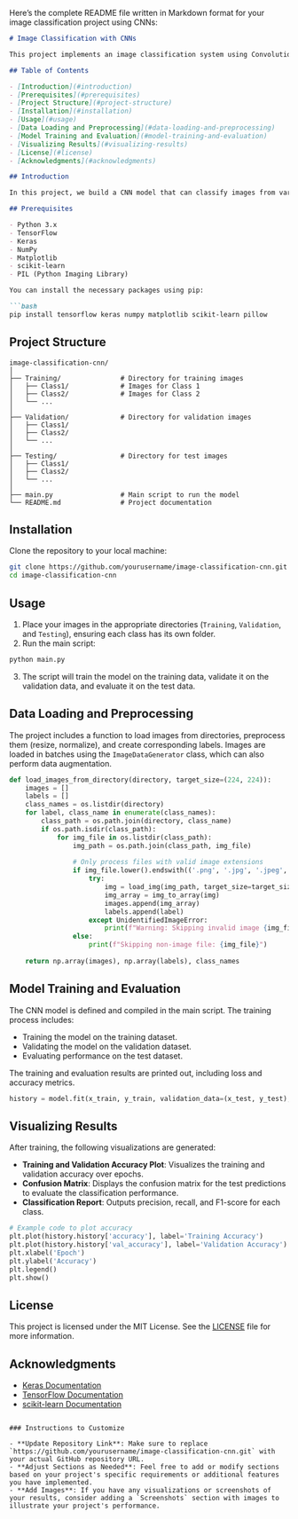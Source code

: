 Here’s the complete README file written in Markdown format for your image classification project using CNNs:

```markdown
# Image Classification with CNNs

This project implements an image classification system using Convolutional Neural Networks (CNNs) with TensorFlow and Keras. It aims to classify images into multiple categories by leveraging deep learning techniques.

## Table of Contents

- [Introduction](#introduction)
- [Prerequisites](#prerequisites)
- [Project Structure](#project-structure)
- [Installation](#installation)
- [Usage](#usage)
- [Data Loading and Preprocessing](#data-loading-and-preprocessing)
- [Model Training and Evaluation](#model-training-and-evaluation)
- [Visualizing Results](#visualizing-results)
- [License](#license)
- [Acknowledgments](#acknowledgments)

## Introduction

In this project, we build a CNN model that can classify images from various categories. The model is trained on a dataset of images stored in a directory structure, with separate folders for each class. The project covers data loading, preprocessing, model training, and evaluation, along with visualizations to analyze performance.

## Prerequisites

- Python 3.x
- TensorFlow
- Keras
- NumPy
- Matplotlib
- scikit-learn
- PIL (Python Imaging Library)

You can install the necessary packages using pip:

```bash
pip install tensorflow keras numpy matplotlib scikit-learn pillow
```

## Project Structure

```plaintext
image-classification-cnn/
│
├── Training/               # Directory for training images
│   ├── Class1/             # Images for Class 1
│   ├── Class2/             # Images for Class 2
│   └── ...
│
├── Validation/             # Directory for validation images
│   ├── Class1/
│   ├── Class2/
│   └── ...
│
├── Testing/                # Directory for test images
│   ├── Class1/
│   ├── Class2/
│   └── ...
│
├── main.py                 # Main script to run the model
└── README.md               # Project documentation
```

## Installation

Clone the repository to your local machine:

```bash
git clone https://github.com/yourusername/image-classification-cnn.git
cd image-classification-cnn
```

## Usage

1. Place your images in the appropriate directories (`Training`, `Validation`, and `Testing`), ensuring each class has its own folder.
2. Run the main script:

```bash
python main.py
```

3. The script will train the model on the training data, validate it on the validation data, and evaluate it on the test data.

## Data Loading and Preprocessing

The project includes a function to load images from directories, preprocess them (resize, normalize), and create corresponding labels. Images are loaded in batches using the `ImageDataGenerator` class, which can also perform data augmentation.

```python
def load_images_from_directory(directory, target_size=(224, 224)):
    images = []
    labels = []
    class_names = os.listdir(directory)
    for label, class_name in enumerate(class_names):
        class_path = os.path.join(directory, class_name)
        if os.path.isdir(class_path):
            for img_file in os.listdir(class_path):
                img_path = os.path.join(class_path, img_file)
                
                # Only process files with valid image extensions
                if img_file.lower().endswith(('.png', '.jpg', '.jpeg', '.bmp', '.gif', '.heic')):
                    try:
                        img = load_img(img_path, target_size=target_size)
                        img_array = img_to_array(img)
                        images.append(img_array)
                        labels.append(label)
                    except UnidentifiedImageError:
                        print(f"Warning: Skipping invalid image {img_file}")
                else:
                    print(f"Skipping non-image file: {img_file}")
    
    return np.array(images), np.array(labels), class_names
```

## Model Training and Evaluation

The CNN model is defined and compiled in the main script. The training process includes:

- Training the model on the training dataset.
- Validating the model on the validation dataset.
- Evaluating performance on the test dataset.

The training and evaluation results are printed out, including loss and accuracy metrics.

```python
history = model.fit(x_train, y_train, validation_data=(x_test, y_test), epochs=25, batch_size=10)
```

## Visualizing Results

After training, the following visualizations are generated:

- **Training and Validation Accuracy Plot**: Visualizes the training and validation accuracy over epochs.
- **Confusion Matrix**: Displays the confusion matrix for the test predictions to evaluate the classification performance.
- **Classification Report**: Outputs precision, recall, and F1-score for each class.

```python
# Example code to plot accuracy
plt.plot(history.history['accuracy'], label='Training Accuracy')
plt.plot(history.history['val_accuracy'], label='Validation Accuracy')
plt.xlabel('Epoch')
plt.ylabel('Accuracy')
plt.legend()
plt.show()
```

## License

This project is licensed under the MIT License. See the [LICENSE](LICENSE) file for more information.

## Acknowledgments

- [Keras Documentation](https://keras.io/)
- [TensorFlow Documentation](https://www.tensorflow.org/)
- [scikit-learn Documentation](https://scikit-learn.org/)
```

### Instructions to Customize

- **Update Repository Link**: Make sure to replace `https://github.com/yourusername/image-classification-cnn.git` with your actual GitHub repository URL.
- **Adjust Sections as Needed**: Feel free to add or modify sections based on your project's specific requirements or additional features you have implemented.
- **Add Images**: If you have any visualizations or screenshots of your results, consider adding a `Screenshots` section with images to illustrate your project's performance.
